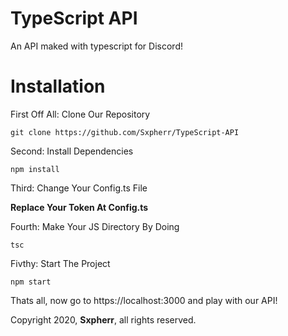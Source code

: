 # TypeScript API

An API maked with typescript for Discord!

# Installation

First Off All: Clone Our Repository

```
git clone https://github.com/Sxpherr/TypeScript-API
```

Second: Install Dependencies

```
npm install
```

Third: Change Your Config.ts File

**Replace Your Token At Config.ts**

Fourth: Make Your JS Directory By Doing

```
tsc
```

Fivthy: Start The Project

```
npm start
```

Thats all, now go to https://localhost:3000 and play with our API!


Copyright 2020, **Sxpherr**, all rights reserved.